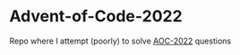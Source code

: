 # Advent-of-Code-2022
Repo where I attempt (poorly) to solve [AOC-2022](https://adventofcode.com/2022) questions

